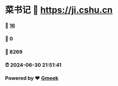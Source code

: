 # 菜书记 :link: https://ji.cshu.cn 
### :page_facing_up: [16](https://ji.cshu.cn/tag.html) 
### :speech_balloon: 0 
### :hibiscus: 8269 
### :alarm_clock: 2024-06-30 21:51:41 
### Powered by :heart: [Gmeek](https://github.com/Meekdai/Gmeek)
